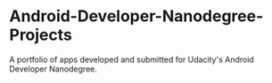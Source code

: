 # Android-Developer-Nanodegree-Projects
A portfolio of apps developed and submitted for Udacity's Android Developer Nanodegree.
